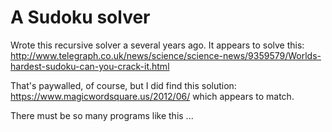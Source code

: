 # A Sudoku solver

Wrote this recursive solver a several years ago. It appears to solve this: http://www.telegraph.co.uk/news/science/science-news/9359579/Worlds-hardest-sudoku-can-you-crack-it.html

That's paywalled, of course, but I did find this solution: https://www.magicwordsquare.us/2012/06/ which appears to match.

There must be so many programs like this ...

